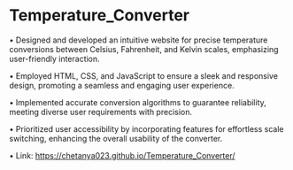 # Temperature_Converter

• Designed and developed an intuitive website for precise temperature conversions between Celsius, 
Fahrenheit, and Kelvin scales, emphasizing user-friendly interaction. 

• Employed HTML, CSS, and JavaScript to ensure a sleek and responsive design, promoting a 
seamless and engaging user experience. 

• Implemented accurate conversion algorithms to guarantee reliability, meeting diverse user 
requirements with precision. 

• Prioritized user accessibility by incorporating features for effortless scale switching, enhancing the 
overall usability of the converter. 

• Link: https://chetanya023.github.io/Temperature_Converter/
